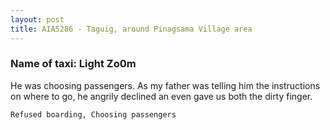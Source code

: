 ```yaml
---
layout: post
title: AIA5286 - Taguig, around Pinagsama Village area
---
```


### Name of taxi: Light Zo0m

He was choosing passengers. As my father was telling him the instructions on where to go, he angrily declined an even gave us both the dirty finger.

```Refused boarding, Choosing passengers```
